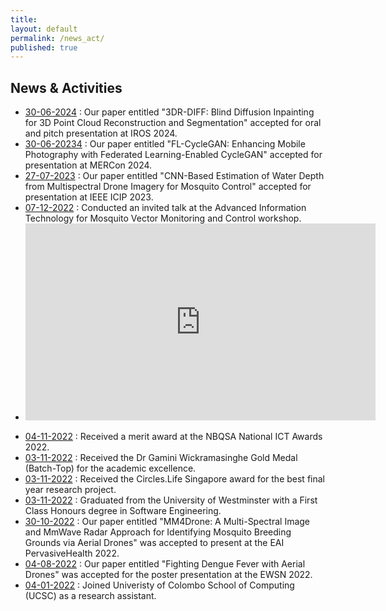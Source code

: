 ```yaml
---
title:
layout: default
permalink: /news_act/
published: true
---
```


## News & Activities

<!-- - [25-11-2022] : Got a full scholarhip from UNSW Austrlia for a PhD.  -->
- [30-06-2024]() : Our paper entitled "3DR-DIFF: Blind Diffusion Inpainting for 3D Point Cloud Reconstruction and Segmentation" accepted for oral and pitch presentation at IROS 2024. 
- [30-06-20234]() : Our paper entitled "FL-CycleGAN: Enhancing Mobile Photography with Federated Learning-Enabled CycleGAN" accepted for presentation at MERCon 2024. 
- [27-07-2023]() : Our paper entitled "CNN-Based Estimation of Water Depth from Multispectral Drone Imagery for Mosquito Control" accepted for presentation at IEEE ICIP 2023. 
- [07-12-2022]() : Conducted an invited talk at the Advanced Information Technology for Mosquito Vector Monitoring and Control workshop. 
- <iframe width="560" height="315" src="https://www.youtube.com/embed/aiKx1GFA1X0" title="YouTube video player" frameborder="0" allow="accelerometer; autoplay; clipboard-write; encrypted-media; gyroscope; picture-in-picture; web-share" allowfullscreen></iframe>
<!-- - [25-11-2022]() : I was offered admission and scholarship to PhD in Engineering at University of New South Wales (UNSW), Austrlia. -->
- [04-11-2022]() : Received a merit award at the NBQSA National ICT Awards 2022. 
- [03-11-2022]() : Received the Dr Gamini Wickramasinghe Gold Medal (Batch-Top) for the academic excellence. 
- [03-11-2022]() : Received the Circles.Life Singapore award for the best final year research project. 
- [03-11-2022]() : Graduated from the University of Westminster with a First Class Honours degree in Software Engineering. 
- [30-10-2022]() : Our paper entitled "MM4Drone: A Multi-Spectral Image and MmWave Radar Approach for Identifying Mosquito Breeding Grounds via Aerial Drones" was accepted to present at the EAI PervasiveHealth 2022. 
- [04-08-2022]() : Our paper entitled "Fighting Dengue Fever with Aerial Drones" was accepted for the poster presentation at the EWSN 2022. 
- [04-01-2022]() : Joined Univeristy of Colombo School of Computing (UCSC) as a research assistant.  

<!-- #### Call for Papers
The following calls are open and wait for your submission. If you have any question, please contact me using the email in the footer.

- [Paper Submission: February 28, 2023 - Artificial Intelligence on the Edge, Information, MDPI](https://www.mdpi.com/journal/information/special_issues/AI_on_the_edge)

- [Paper Submission: March 31, 2023 - Digital Healthcare Leveraging Edge Computing and the Internet of Things, Sensors, MDPI](https://www.mdpi.com/journal/sensors/special_issues/digihealth_IoT)

#### Awards
0. Best Student Paper Award - Christian Sicari and Lorenzo Carnevale and Antonino Galletta and Massimo Villari. "*OpenWolf: a Serverless Workflow Engine for Native Cloud-Edge Continuum*". The 7th IEEE Cyber Science and Technology Congress (CyberSciTech)", September 2022, Falerna (CZ), Italy
{: reversed="reversed"}

#### Conference and Workshop(s) (Co-)Chair
0. [CCGrid 2023](http://cds.iisc.ac.in/faculty/simmhan/ccgrid2023//) - "<i>23rd International Symposium on Cluster, Cloud and Internet Computing</i>", May 2023, Bangalore, India

0. [MobiCASE 2022](https://mobicase.eai-conferences.org/2022) - "<i>13th EAI International Conference on Mobile Computing, Applications and Services</i>", November 2022, Messina, Italy

0. [DistInSys 2022](https://fcrlab.unime.it/calls/distinsys2022) - "<i>2nd International Workshop on Distributed Intelligent Systems</i>", June 2022, Rhodes, Greece

0. [CCGrid 2022](https://fcrlab.unime.it/ccgrid22) - "<i>22nd IEEE International Symposium on Cluster, Cloud and Internet Computing</i>", May 2022, Taormina, Messina, Italy

0. [AI4Health 2022](https://www.ai4health.icar.cnr.it) - "<i>International Workshop on Artificial Intelligence for Health</i>", May 2022, Taormina, Messina, Italy

0. [MrICHE 2021](https://fcrlab.unime.it/calls/mriche2021) - "<i>1st IEEE International Workshop on Mixed Reality Implications on Cultural Heritage Experience</i>", October 2021, Bari, Italy

0. [DistInSys 2021](https://fcrlab.unime.it/calls/distinsys2021) - "<i>1st International Workshop on Distributed and Intelligent Systems</i>", September 2021, Athens, Greece
{: reversed="reversed"}

#### Program Committee Membership
0. [CCNC 2023](https://ccnc2023.ieee-ccnc.org/) - "<i>IEEE Consumer Communications & Networking Conference</i>", January 2023, Las Vegas, USA

0. [IHSH 2022](https://ihsh2022.uqar.ca/) - "<i>The 2022 International Conference on Human-centric Smart environments for Health and well-being</i>", October 2022, Lévis, Canada

0. [CyberSciTech 2022](http://cyber-science.org/2022/cyberscitech/) - "<i>The 7th IEEE Cyber Science and Technology Congress</i>", September 2022, Falerna (CZ), Italy

0. [ICTS4eHealth 2022](https://icts4ehealth.icar.cnr.it/) - "<i>2nd Edition of the IEEE Conference on ICT Solutions for eHealth</i>", June, July 2022, Rhodes Island, Greece

0. [AI4Health 2022](https://www.ai4health.icar.cnr.it/) - "<i>International Workshop on Artificial Intelligence for Health</i>", May 2022, Taormina, Messina, Italy

0. [Cloud2Things 2022](https://cloud2things2022.netsons.org) - "<i>2nd Workshop on Cloud-to-Things continuum: towards the convergence of IoT, Edge and Cloud Computing</i>", May 2022, Taormina, Messina, Italy [[certificate](https://drive.google.com/file/d/1tR7AiEKAzVlR0Z5y8EHwjZcD36Pztheb/view?usp=sharing)]
{: reversed="reversed"} -->

<!-- #### Member of Editorial Board, Guest Editor -->
<!-- 0. [Digital Healthcare Leveraging Edge Computing and the Internet of Things, Sensors, MDPI](https://www.mdpi.com/journal/sensors/special_issues/digihealth_IoT) -->
<!-- {: reversed="reversed"} -->